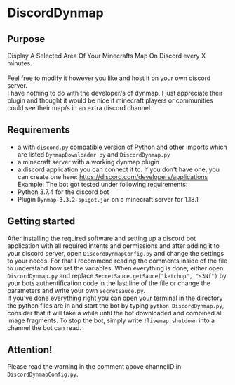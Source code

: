 # DiscordDynmap
## Purpose
Display A Selected Area Of Your Minecrafts Map On Discord every X minutes.
<br/>
<br/>Feel free to modify it however you like and host it on your own discord server.
<br/>I have nothing to do with the developer/s of dynmap, I just appreciate their plugin and thought it would be nice if minecraft players or communities could see their map/s in an extra discord channel.

## Requirements
- a with `discord.py` compatible version of Python and other imports which are listed `DynmapDownloader.py` and `DiscordDynmap.py`
- a minecraft server with a working dynmap plugin
- a discord application you can connect it to. If you don't have one, you can create one here: https://discord.com/developers/applications
<br/>Example: The bot got tested under following requirements:
- Python 3.7.4 for the discord bot
- Plugin `Dynmap-3.3.2-spigot.jar` on a minecraft server for 1.18.1

## Getting started
After installing the required software and setting up a discord bot application with all required intents and permissions and after adding it to your discord server, open `DiscordDynmapConfig.py` and change the settings to your needs. For that I recommend reading the comments inside of the file to understand how set the variables. When  everything is done, either open `DiscordDynmap.py` and replace `SecretSauce.getSauce("ketchup", "s3Nf")` by your bots authentification code in the last line of the file or change the parameters and write your own `SecretSauce.py`.
<br/>If you've done everything right you can open your terminal in the directory the python files are in and start the bot by typing `python DiscordDynmap.py`, consider that it will take a while until the bot downloaded and combined all image fragments. To stop the bot, simply write `!livemap shutdown` into a channel the bot can read.


## Attention!
Please read the warning in the comment above channelID in `DiscordDynmapConfig.py`.